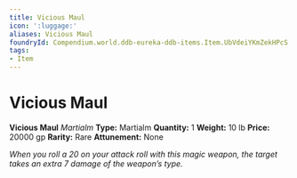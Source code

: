 ```yaml
---
title: Vicious Maul
icon: ':luggage:'
aliases: Vicious Maul
foundryId: Compendium.world.ddb-eureka-ddb-items.Item.UbVdeiYKmZekHPcS
tags:
- Item
---
```


# Vicious Maul

**Vicious Maul**
_Martialm_
**Type:** Martialm
**Quantity:** 1
**Weight:** 10 lb
**Price:** 20000 gp
**Rarity:** Rare
**Attunement:** None

*When you roll a 20 on your attack roll with this magic weapon, the target takes an extra 7 damage of the weapon’s type.*